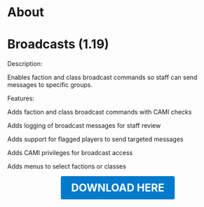 # About

# Broadcasts (1.19)

Description:

Enables faction and class broadcast commands so staff can send messages to specific groups.

Features:

Adds faction and class broadcast commands with CAMI checks

Adds logging of broadcast messages for staff review

Adds support for flagged players to send targeted messages

Adds CAMI privileges for broadcast access

Adds menus to select factions or classes

<p align="center"><a href="https://github.com/LiliaFramework/Modules/raw/refs/heads/gh-pages/broadcasts.zip" style="display:inline-block;padding:12px 24px;font-size:1.5rem;font-weight:bold;text-decoration:none;color:#fff;background-color:#007acc;border-radius:4px;">DOWNLOAD HERE</a></p>